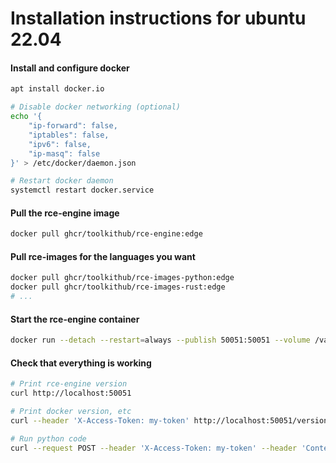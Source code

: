 # Installation instructions for ubuntu 22.04

#### Install and configure docker

```bash
apt install docker.io

# Disable docker networking (optional)
echo '{
    "ip-forward": false,
    "iptables": false,
    "ipv6": false,
    "ip-masq": false
}' > /etc/docker/daemon.json

# Restart docker daemon
systemctl restart docker.service
```

#### Pull the rce-engine image

```bash
docker pull ghcr/toolkithub/rce-engine:edge
```

#### Pull rce-images for the languages you want

```bash
docker pull ghcr/toolkithub/rce-images-python:edge
docker pull ghcr/toolkithub/rce-images-rust:edge
# ...
```

#### Start the rce-engine container

```bash
docker run --detach --restart=always --publish 50051:50051 --volume /var/run/docker.sock:/var/run/docker.sock --env "API_ACCESS_TOKEN=my-token" rce-engine:edge
```

#### Check that everything is working

```bash
# Print rce-engine version
curl http://localhost:50051

# Print docker version, etc
curl --header 'X-Access-Token: my-token' http://localhost:50051/version

# Run python code
curl --request POST --header 'X-Access-Token: my-token' --header 'Content-type: application/json' --data '{"image": "rce-images-python:edge", "payload": {"language": "python", "files": [{"name": "main.py", "content": "print(42)"}]}}' http://localhost:50051/run
```
